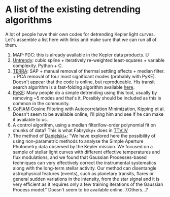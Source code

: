 A list of the existing detrending algorithms
============================================

A lot of people have their own codes for detrending Kepler light curves. Let's
assemble a list here with links and make sure that we can run all of them.

1. MAP-PDC: this is already available in the Kepler data products. U
2. [Untrendy](https://github.com/dfm/untrendy): cubic spline + iteratively
   re-weighted least-squares + variable complexity. Python + C.
3. [TERRA](http://arxiv.org/pdf/1304.0460.pdf): SAP + manual removal of thermal settling
   effects + median filter. + PCA removal of four most significant modes (probably with PyKE). 
   Doesn't appear that the code is online, but reproducable. His transit search algorithm is a fast-folding 
   algorithm available [here](https://github.com/petigura).
4. [PyKE](http://keplergo.arc.nasa.gov/PyKE.shtml): Many people do a simple detrending using this tool, usually by 
   removing ~5 modes and that's it. Possibly should be included as this is common in the community.
5. [CoFiAM](arxiv.org/abs/1301.1853):Cosine Filtering with Autocorrelation Minimization, Kipping et al. Doesn't seem
   to be available online, I'll ping him and see if he can make it available to us.
6. A control algorithm, using a median filter/low-order polynomial fit on chunks of data? This is what Fabrycky+ 
   does in [TTV:IV](http://astro.uchicago.edu/~fabrycky/kepler/ttvconfirm/ttvs_fabrycky.pdf)
7. The method of [Danielski+](http://arxiv.org/pdf/1304.6673v1.pdf): "We have explored here the
possibility of using non-parametric methods to analyse the Simple Aperture Photometry data observed by the Kepler mission. We focused on a sample of stellar
light curves with different effective temperatures and flux modulations, and we
found that Gaussian Processes-based techniques can very effectively correct the
instrumental systematics along with the long-term stellar activity. Our method
can disentangle astrophysical features (events), such as planetary transits, flares
or general sudden variations in the intensity, from the star signal and it is very efficient as it 
requires only a few training iterations of the Gaussian Process model." Doesn't seem to be available online.
7.Others...?
